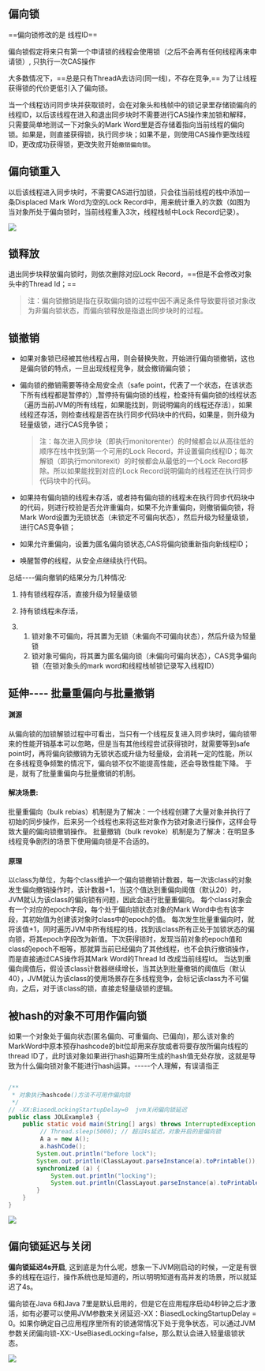 ## 偏向锁

==偏向锁修改的是 线程ID==

偏向锁假定将来只有第一个申请锁的线程会使用锁（之后不会再有任何线程再来申请锁）, 只执行一次CAS操作

大多数情况下，==总是只有ThreadA去访问(同一线)，不存在竞争,== 为了让线程获得锁的代价更低引入了偏向锁。



当一个线程访问同步块并获取锁时，会在对象头和栈帧中的锁记录里存储锁偏向的线程ID，以后该线程在进入和退出同步块时不需要进行CAS操作来加锁和解释，只需要简单地测试一下对象头的Mark Word里是否存储着指向当前线程的偏向锁。如果是，则直接获得锁，执行同步块；如果不是，则使用CAS操作更改线程ID，更改成功获得锁，更改失败开始`撤销偏向锁`。



## 偏向锁重入

以后该线程进入同步块时，不需要CAS进行加锁，只会往当前线程的栈中添加一条Displaced Mark Word为空的Lock Record中，用来统计重入的次数（如图为当对象所处于偏向锁时，当前线程重入3次，线程栈帧中Lock Record记录）。

![](https://youpaiyun.zongqilive.cn/image/20200711170825.png)

## 锁释放

退出同步块释放偏向锁时，则依次删除对应Lock Record，==但是不会修改对象头中的Thread Id；==

> 注：偏向锁撤销是指在获取偏向锁的过程中因不满足条件导致要将锁对象改为非偏向锁状态，而偏向锁释放是指退出同步块时的过程。





## 锁撤销

- 如果对象锁已经被其他线程占用，则会替换失败，开始进行偏向锁撤销，这也是偏向锁的特点，一旦出现线程竞争，就会撤销偏向锁；

- 偏向锁的撤销需要等待全局安全点（safe point，代表了一个状态，在该状态下所有线程都是暂停的）,暂停持有偏向锁的线程，检查持有偏向锁的线程状态（遍历当前JVM的所有线程，如果能找到，则说明偏向的线程还存活），如果线程还存活，则检查线程是否在执行同步代码块中的代码，如果是，则升级为轻量级锁，进行CAS竞争锁；

  >注：每次进入同步块（即执行monitorenter）的时候都会以从高往低的顺序在栈中找到第一个可用的Lock Record，并设置偏向线程ID；每次解锁（即执行monitorexit）的时候都会从最低的一个Lock Record移除。所以如果能找到对应的Lock Record说明偏向的线程还在执行同步代码块中的代码。

- 如果持有偏向锁的线程未存活，或者持有偏向锁的线程未在执行同步代码块中的代码，则进行校验是否允许重偏向，如果不允许重偏向，则撤销偏向锁，将Mark Word设置为无锁状态（未锁定不可偏向状态），然后升级为轻量级锁，进行CAS竞争锁；
- 如果允许重偏向，设置为匿名偏向锁状态,CAS将偏向锁重新指向新线程ID；
- 唤醒暂停的线程，从安全点继续执行代码。



总结----偏向撤销的结果分为几种情况:

1. 持有锁线程存活，直接升级为轻量级锁

2. 持有锁线程未存活，

3. 1. 锁对象不可偏向，将其置为无锁（未偏向不可偏向状态），然后升级为轻量锁
   2. 锁对象可偏向，将其置为匿名偏向锁（未偏向可偏向状态），CAS竞争偏向锁（在锁对象头的mark word和线程栈帧锁记录写入线程ID）





## 延伸---- 批量重偏向与批量撤销

#### 渊源

从偏向锁的加锁解锁过程中可看出，当只有一个线程反复进入同步块时，偏向锁带来的性能开销基本可以忽略，但是当有其他线程尝试获得锁时，就需要等到safe point时，再将偏向锁撤销为无锁状态或升级为轻量级，会消耗一定的性能，所以在多线程竞争频繁的情况下，偏向锁不仅不能提高性能，还会导致性能下降。
于是，就有了批量重偏向与批量撤销的机制。



#### 解决场景:

批量重偏向（bulk rebias）机制是为了解决：一个线程创建了大量对象并执行了初始的同步操作，后来另一个线程也来将这些对象作为锁对象进行操作，这样会导致大量的偏向锁撤销操作。
批量撤销（bulk revoke）机制是为了解决：在明显多线程竞争剧烈的场景下使用偏向锁是不合适的。





#### 原理

以class为单位，为每个class维护一个偏向锁撤销计数器，每一次该class的对象发生偏向撤销操作时，该计数器+1，当这个值达到重偏向阈值（默认20）时，JVM就认为该class的偏向锁有问题，因此会进行批量重偏向。
每个class对象会有一个对应的epoch字段，每个处于偏向锁状态对象的Mark Word中也有该字段，其初始值为创建该对象时class中的epoch的值。
每次发生批量重偏向时，就将该值+1，同时遍历JVM中所有线程的栈，找到该class所有正处于加锁状态的偏向锁，将其epoch字段改为新值。下次获得锁时，发现当前对象的epoch值和class的epoch不相等，那就算当前已经偏向了其他线程，也不会执行撤销操作，而是直接通过CAS操作将其Mark Word的Thread Id 改成当前线程Id。
当达到重偏向阈值后，假设该class计数器继续增长，当其达到批量撤销的阈值后（默认40），JVM就认为该class的使用场景存在多线程竞争，会标记该class为不可偏向，之后，对于该class的锁，直接走轻量级锁的逻辑。





## 被hash的对象不可用作偏向锁



如果一个对象处于偏向状态(匿名偏向、可重偏向、已偏向)，那么该对象的MarkWord中原本预存hashcode的bit位却用来存放或者将要存放所偏向线程的thread ID了，此时该对象如果进行hash运算所生成的hash值无处存放，这就是导致为什么偏向锁对象不能进行hash运算。-----个人理解，有误请指正



```java

/**
 * 对象执行hashcode()方法不可用作偏向锁
 */
// -XX:BiasedLockingStartupDelay=0  jvm关闭偏向锁延迟
public class JOLExample3 {
    public static void main(String[] args) throws InterruptedException {
         // Thread.sleep(5000); // 超过4s延迟，对象开启的是偏向锁
         A a = new A();
         a.hashCode();
        System.out.println("before lock");
        System.out.println(ClassLayout.parseInstance(a).toPrintable());
        synchronized (a) {
            System.out.println("locking");
            System.out.println(ClassLayout.parseInstance(a).toPrintable());
        }
    }
}
```

![](https://youpaiyun.zongqilive.cn/image/20200711192949.png)



## 偏向锁延迟与关闭

**偏向锁延迟4s开启**, 这到底是为什么呢，想象一下JVM刚启动的时候，一定是有很多的线程在运行，操作系统也是知道的，所以明明知道有高并发的场景，所以就延迟了4s。



偏向锁在Java 6和Java 7里是默认启用的，但是它在应用程序启动4秒钟之后才激活，如有必要可以使用JVM参数来关闭延迟-XX：BiasedLockingStartupDelay = 0。如果你确定自己应用程序里所有的锁通常情况下处于竞争状态，可以通过JVM参数关闭偏向锁-XX:-UseBiasedLocking=false，那么默认会进入轻量级锁状态。





![](https://youpaiyun.zongqilive.cn/image/20200710154210.png)